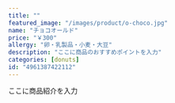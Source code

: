```yaml
---
title: ""
featured_image: "/images/product/o-choco.jpg"
name: "チョコオールド"
price: "￥300"
allergy: "卵・乳製品・小麦・大豆"
description: "ここに商品のおすすめポイントを入力"
categories: [donuts]
id: "4961387422112"
---
```


ここに商品紹介を入力
